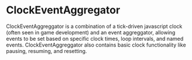 ClockEventAggregator
===============

ClockEventAggreggator is a combination of a tick-driven javascript clock (often seen in game development) and an event aggreggator, allowing events to be set based on specific clock times, loop intervals, and named events. ClockEventAggreggator also contains basic clock functionality like pausing, resuming, and resetting.
      